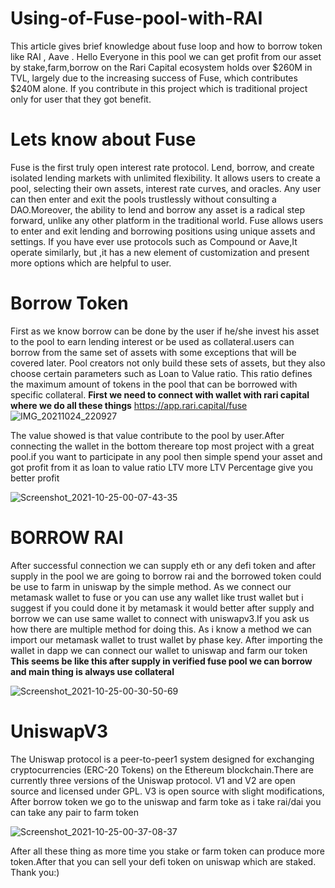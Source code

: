 # Using-of-Fuse-pool-with-RAI
This article gives brief knowledge about fuse loop and how to borrow token like RAI , Aave .
Hello 
      Everyone in this pool we can get profit from our asset by stake,farm,borrow on the Rari Capital ecosystem holds over $260M in TVL, largely due to the increasing success of Fuse, which contributes $240M alone. If you contribute in this project which is traditional project only for user that they got benefit.
      
 # Lets know about Fuse 
 Fuse is the first truly open interest rate protocol. Lend, borrow, and create isolated lending markets with unlimited flexibility.
It allows users to create a pool, selecting their own assets, interest rate curves, and oracles. Any user can then enter and exit the pools trustlessly without consulting a DAO.Moreover, the ability to lend and borrow any asset is a radical step forward, unlike any other platform in the traditional world. 
Fuse allows users to enter and exit lending and borrowing positions using unique assets and settings. If you have ever use protocols such as Compound or Aave,It operate similarly, but ,it has a new element of customization and present more options which are helpful to user.

# Borrow Token 
First as we know borrow can be done by the user if he/she invest his asset to the pool to earn lending interest or be used as collateral.users can borrow from the same set of assets with some exceptions that will be covered later. Pool creators not only build these sets of assets, but they also choose certain parameters such as Loan to Value ratio. This ratio defines the maximum amount of tokens in the pool that can be borrowed with specific collateral.
**First we need to connect with wallet with rari capital where we do all these things** https://app.rari.capital/fuse 
![IMG_20211024_220927](https://user-images.githubusercontent.com/84318174/138607453-11854021-2a09-43e2-a2c6-3c579246c474.jpg)

The value showed is that value contribute to the pool by user.After connecting the wallet in the bottom thereare top most project with a great pool.if you want to participate in any pool then simple spend your asset and got profit from it as loan to value ratio LTV more LTV Percentage give you better profit 

![Screenshot_2021-10-25-00-07-43-35](https://user-images.githubusercontent.com/84318174/138608004-f5ecaa4a-552f-4aa5-9a3b-bd3eceed86c6.png)

# BORROW RAI 
After successful connection we can supply eth or any defi token and after supply in the pool we are going to borrow rai and the borrowed token could be use to farm in uniswap by the simple method. As we connect our metamask wallet to fuse or you can use any wallet like trust wallet but i suggest if you could done it by metamask it would better after supply and borrow we can use same wallet to connect with uniswapv3.If you ask us how there are multiple method for doing this. As i know a method we can import our metamask wallet to trust wallet by phase key. After importing the wallet in dapp we can connect our wallet to uniswap and farm our token 
**This seems be like this after supply in verified fuse pool we can borrow and main thing is always use collateral**

![Screenshot_2021-10-25-00-30-50-69](https://user-images.githubusercontent.com/84318174/138608806-2f2200ca-1d77-401f-a3d7-ea5f1c451fd7.png)

# UniswapV3 
The Uniswap protocol is a peer-to-peer1 system designed for exchanging cryptocurrencies (ERC-20 Tokens) on the Ethereum blockchain.There are currently three versions of the Uniswap protocol. V1 and V2 are open source and licensed under GPL. V3 is open source with slight modifications,
After borrow token we go to the uniswap and farm toke as i take rai/dai you can take any pair to farm token

![Screenshot_2021-10-25-00-37-08-37](https://user-images.githubusercontent.com/84318174/138609035-c26bd83b-d1d5-4f50-bab3-1f2f421bece4.png)

After all these thing as more time you stake or farm token can produce more token.After that you can sell your defi token on uniswap which are staked.
Thank you:)
 

